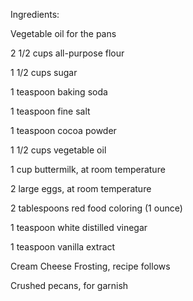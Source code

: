 Ingredients:



Vegetable oil for the pans

2 1/2 cups all-purpose flour

1 1/2 cups sugar

1 teaspoon baking soda

1 teaspoon fine salt

1 teaspoon cocoa powder

1 1/2 cups vegetable oil

1 cup buttermilk, at room temperature

2 large eggs, at room temperature

2 tablespoons red food coloring (1 ounce)

1 teaspoon white distilled vinegar

1 teaspoon vanilla extract

Cream Cheese Frosting, recipe follows

Crushed pecans, for garnish